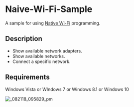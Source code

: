 # Naive-Wi-Fi-Sample
A sample for using [Native Wi-Fi](https://docs.microsoft.com/en-us/windows/desktop/nativewifi/portal) programming.

## Description
* Show available network adapters.
* Show available networks.
* Connect a specific network.  

## Requirements
Windows Vista or WIndows 7 or Windows 8.1 or Windows 10

![_082118_095829_pm](https://user-images.githubusercontent.com/28338314/44403287-0229cb80-a58f-11e8-90b5-b09d35fe9b98.jpg)


